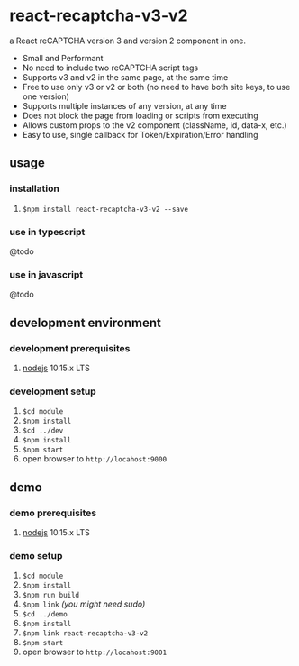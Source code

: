 # react-recaptcha-v3-v2

a React reCAPTCHA version 3 and version 2 component in one.

- Small and Performant
- No need to include two reCAPTCHA script tags
- Supports v3 and v2 in the same page, at the same time
- Free to use only v3 or v2 or both (no need to have both site keys, to use one version)
- Supports multiple instances of any version, at any time
- Does not block the page from loading or scripts from executing
- Allows custom props to the v2 component (className, id, data-x, etc.)
- Easy to use, single callback for Token/Expiration/Error handling

## usage

### installation

1. `$npm install react-recaptcha-v3-v2 --save`

### use in typescript

@todo

### use in javascript

@todo

## development environment

### development prerequisites

1. [nodejs](https://nodejs.org/en/) 10.15.x LTS

### development setup

1. `$cd module`
1. `$npm install`
1. `$cd ../dev`
1. `$npm install`
1. `$npm start`
1. open browser to `http://locahost:9000`

## demo

### demo prerequisites

1. [nodejs](https://nodejs.org/en/) 10.15.x LTS

### demo setup

1. `$cd module`
1. `$npm install`
1. `$npm run build`
1. `$npm link` _(you might need sudo)_
1. `$cd ../demo`
1. `$npm install`
1. `$npm link react-recaptcha-v3-v2`
1. `$npm start`
1. open browser to `http://locahost:9001`
